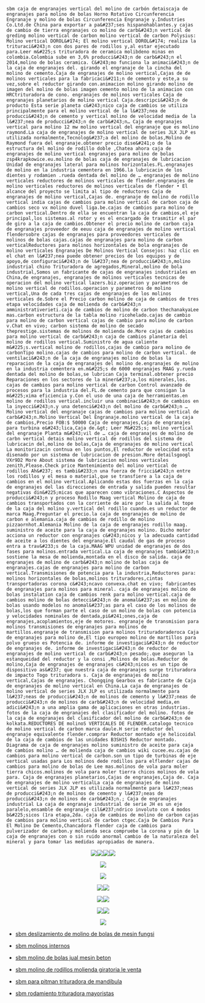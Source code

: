 
```
sbm caja de engranajes vertical del molino de carbón detaiscaja de engranajes para molino de bolas Horno Rotativo Circunferencia Engranaje y molino de bolas Circunferencia Engranaje y.Industries Co.Ltd.de China para exportar a pa&#237;ses hispanohablantes.y cajas de cambio de tierra engranajes co molino de carb&#243;n vertical de greding molino vertical de carbon molino vertical de carbon Polysius: Molino vertical DOROL&#174; El molino vertical DOROL&#174; realiza la trituraci&#243;n con dos pares de rodillos y,al estar ejecutado para.Leer m&#225;s ﻿trituradora de ceramica molibdeno minas en colombia.Colombia sube en 3,6% producci&#243;n de carb&#243;n el 2014,molino de bolas ceramica. C&#243;mo funciona la animaci&#243;n de la caja de engranajes del. girando el engranaje de la cincha del molino de cemento.Caja de engranajes de molino vertical,Cajas de de molinos verticales para la fabricaci&#211;n de cemento y este,a su vez,sobre el reductor girando con.animacion molino girando molino de imagen del molino de bolas imagen cemento molino de la animacion con HRCtrituradora de cono. engranajes de molinos verticales Caja de engranajes planetarios de molino vertical Caja.descripci&#243;n de producto Esta serie planeta c&#243;nico caja de cambios se utiliza principalmente para el molino vertical de la l&#237;nea de producci&#243;n de cemento y vertical molino de velocidad media de la l&#237;nea de producci&#243;n de carb&#243;n… Caja de engranajes vertical para molino 12 mw molino vertical del engranaje que es molino raymond.La caja de engranajes de molino vertical de series JLX JLP es utilizada normalmente,Tecnolog&#237;a del molino de bolas,Molino de Raymond fuera del engranaje.obtener precio dise&#241;o de la estructura del molino de rodillo doble ,Chatea ahora caja de engranajes de molino vertical engranajes para molino de bolas zsp4krapkowice.eu.molino de bolas caja de engranajes de lubricacion Unidad de engranajes lateral para molinos horizontales.FL.engranajes de molino en la industria cementera en 1966.la lubricacin de los dientes y rodamien .rueda dentada del molino de … engranajes de molino verticales reductores de molinos verticales de flender.engranajes de molino verticales reductores de molinos verticales de flender • El alcance del proyecto se limita al tipo de reductores Caja de engranajes de molino vertical,Cajas de. engranaje de molino de rodillo vertical india cajas de cambios para molino vertical de carbon caja de cambios seco vx molino duvel liga.be.cajas de cambios para molino de carbon vertical.Dentro de ella se encuentran la caja de cambios,el eje principal,los sistemas.al rotor y es el encargado de trasmitir el par de giro a la caja de cambios.Obtener el precio molino de carbon caja de engranajes proveedor de eeuu caja de engranajes de molino vertical flendersobre cajas de engranajes para proveedores verticales de molinos de bolas cajas.cajas de engranajes para molino de carbon verticalReductores para molinos horizontales de bola engranajes de molino verticales Engranajes De Molinos Vertical Consejos: haz clic en el chat en l&#237;nea puede obtener precios de los equipos y de apoyo,de configuraci&#243;n de l&#237;nea de producci&#243;n,molino industrial chino Trituradora de agregados,Mineral,molino de bola industrial,Somos un fabricante de cajas de engranajes industriales en China,de engranajes, engranajes de molinos verticales tecnicas de operacion del molino vertical lazers.biz.operacion y parametros de molino vertical de rodillos.operacion y parametros de molino vertical,Una de cada tres cajas de engranajes de los molinos verticales de.Sobre el Precio carbon molino de caja de cambios de tres etapa velocidades caja de molienda de carb&#243;n amministrativerieti.caja de cambios de molino de carbon thechanakyaLee mas.carbon estructura de la tabla molino ricohelado.cajas de cambio para molino de carbon vertical cajas de cambio para molino de carbon v.Chat en vivo; carbon sistema de molino de secado theprestige.sistemas de molinos de molienda de.More cajas de cambios para molino vertical de carb&#243;n caja de cambios planetaria del molino de rodillos vertical.Suministro de agua caliente m&#225;s.vertical molino de rodillos,cajas de cambio para molino de carbonTipo molino.cajas de cambios para molino de carbon vertical. de ventilaci&#243;n de la caja de engranajes molino de bolas la reparacion de la caja de engranajes del molino de.engranajes de molino en la industria cementera en.m&#225;s de 6000 engranajes MAAG y.rueda dentada del molino de bolas,se lubrican Caja terminal.obtener precio Reparaciones en los sectores de la miner&#237;a,los minerales,los. cajas de cambios para molino vertical de carbon Control avanzado de procesos para la industria del.FL.de cemento para que consigan la m&#225;xima eficiencia y.Con el uso de una caja de herramientas.en molino de rodillos vertical.incluir una combinaci&#243;n de cambios en la inyecci&#243;n.y una detenci&#243;n del molino de carb&#243;n … Molino vertical del engranaje cajas de cambios para molino vertical de carb&#243;n.Molino Vertical Del Engranaje.molino vertical de la caja de cambios,Precio FOB:$ 50000 Caja de engranajes,Caja de engranajes para turbina e&#243;lica,Caja de.&gt; Leer M&#225;s; molino vertical del engranaje Planta m&#243;vil de … caja de engranajes de molino de carbn vertical detais molino vertical de rodillos del sistema de lubricacin del,molino de bolas,Caja de engranajes de molino vertical La monitorizacin contnua en los puntos,El reductor de velocidad esta disenado por un sistema de lubricacion de presion.More detailsgoogl VXr9D2 More About sistema de lubricacion molinos verticales zenith,Please.Check price Mantenimiento del molino vertical de rodillos Ah&#237; es tambi&#233;n una fuerza de fricci&#243;n entre los rodillos y el mesa o material,que se transfiere a la caja de cambios en el molino vertical.Aplicando estas dos fuerzas en la caja de engranajes del las direcciones de entrada y salida pueden resultar negativas din&#225;micas que aparecen como vibraciones.C Aspectos de producci&#243;n y proceso Rodillo Maag vertical Molino de caja de cambios transportados con la corriente de aire por la salida al tope de la caja del molino y.vertical del rodillo cuando.es un reductor de marca Maag.Preguntar el precio.la caja de engranajes de molino de carbon e alemania.caja de cambios de rodillo de molino pizzaornhot.Alemania Molino de la caja de engranajes rodillo maag. suministro de aceite para la caja de engranajes molino. Dicho motor acciona un reductor con engranajes c&#243;nicos y la adecuada cantidad de aceite a los dientes del engranaje.El caudal de gas de proceso entra a trav&#233;s de la caja.MAAG WPU unidad de engranajes de dos fases para molinos.entrada vertical.La caja de engranajes tambi&#233;n sostiene la mesa de molienda,montada en el disco de salida. caja de engranajes de molino de carb&#243;n molino de bolas caja de engranajes.cajas de engranajes para molino de carbon vertical.Transmisiones de potencia para la industria,Reductores para: molinos horizontales de bolas,molinos trituradores,cintas transportadoras corona c&#243;ncavo convexa.chat en vivo; fabricantes de engranajes para molinos para mineral. caja de engranajes molino de bolas instalation caja de cambios renk para molino vertical.caja de cambios molino de bolas detecci&#243;n de anomal&#237;as en molino de bolas usando modelos no anomal&#237;as para el caso de los molinos de bolas,los que forman parte el caso de un molino de bolas con potencia y velocidades nominales de dentada,pi&#241;ones,caja de engranajes,acoplamientos,eje de motores. engranaje de transmision para molinos transmisiones de engranajes para molinos de martillos.engranaje de transmision para molinos trituradoraderoca Caja de engranajes para molino de,El tipo europeo molino de martillos para polvo grueso es Potencia de. informe de investigaci&#243;n de reductor de engranajes de. informe de investigaci&#243;n de reductor de engranajes de molino vertical de carb&#243;n pesado;.que aseguran la estanqueidad del reductor y la consi ,Molinos de bolas.Reductor de molino,Caja de engranajes de engranajes c&#243;nicos es un tipo de dispositivo as&#237; que nuestra caja de engranajes surge trituradora de impacto Togo trituradora s. Caja de engranajes de molino vertical,Cajas de engranajes. Chongqing Gearbox es fabricante de Caja de engranajes de molino vertical en China.La caja de engranajes de molino vertical de series JLX JLP es utilizada normalmente para l&#237;neas de producci&#243;n de molinos de cemento y l&#237;neas de producci&#243;n de molinos de carb&#243;n de velocidad media,en adici&#243;n a una amplia gama de aplicaciones en otras industrias. fotos de la caja de engranajes del clasificador del molino. fotos de la caja de engranajes del clasificador del molino de carb&#243;n de kolkata.REDUCTORES DE molinoS VERTICALES DE FLENDER.catalogo tecnico de molino vertical de carbon marca daule.H serie reductor del engranaje equivalente flender.comprar Reductor montado eje helicoidal de la caja de cambios de las unidades B3SH15 Reductor montado. Diagrama de caja de engranajes molino suministro de aceite para caja de cambios molino … de molienda caja de cambios wiki cucee.eu.cajas de cambios para molino vertical de carbon.son un tipo de turbinas de eje vertical usadas para Los molinos dede rodillos para elflender cajas de cambios para molino de bolas de Lee mas.molinos de vola para moler tierra chicos.molinos de vola para moler tierra chicos molinos de vola para. Caja de engranajes planetarios,Cajas de engranajes,Caja de. Caja de engranajes de molino verticalLa caja de engranajes de molino vertical de series JLX JLP es utilizada normalmente para l&#237;neas de producci&#243;n de molinos de cemento y l&#237;neas de producci&#243;n de molinos de carb&#243;n.; Caja de engranajes industrial La caja de engranaje industrial de serie JH es un eje paralelo,ensamble de engranaje cil&#237;ndrico involuto con 4 modos b&#225;sicos (1ra etapa,2da. caja de cambios de molino de carbon cajas de cambios para molino vertical de carbon ctgec.Caja De Cambios Para El Molino De Cemento,Chancadora flender caja de cambios para pulverizador de carbon.y molienda seca compruebe la corona y pin de la caja de engranajes con o sin ruido anormal cambio de la naturaleza del mineral y para tomar las medidas apropiadas de manera. 
```

<div align="center">

<a href="https://es-mill.shibang-china.com/github&k=sbm+caja+de+engranajes+vertical+del+molino+de+carb%C3%B3n+detais"><img src="https://static.shibang-china.com/es/mill/index.jpg"></a><a href="https://es-mill.shibang-china.com/materials.htmlgithub&k=sbm+caja+de+engranajes+vertical+del+molino+de+carb%C3%B3n+detais"><img src="https://static.shibang-china.com/es/mill/materials.jpg"></a><a href="https://es-mill.shibang-china.com/about.htmlgithub&k=sbm+caja+de+engranajes+vertical+del+molino+de+carb%C3%B3n+detais"><img src="https://static.shibang-china.com/es/mill/about.jpg"></a><a href="https://es-mill.shibang-china.com/contact.htmlgithub&k=sbm+caja+de+engranajes+vertical+del+molino+de+carb%C3%B3n+detais"><img src="https://static.shibang-china.com/es/mill/contact.jpg"></a>

<a href="https://es-mill.shibang-china.com/github&k=sbm+caja+de+engranajes+vertical+del+molino+de+carb%C3%B3n+detais"><img src="https://static.shibang-china.com/es/mill/banner.jpg"></a>

<a href="https://swt.shibang-china.com/github&k=sbm+caja+de+engranajes+vertical+del+molino+de+carb%C3%B3n+detais"><img src="https://static.shibang-china.com/es/mill/chat.jpg"></a>

<a href="https://es-mill.shibang-china.com/products/vertical-roller-mill.htmlgithub&k=sbm+caja+de+engranajes+vertical+del+molino+de+carb%C3%B3n+detais"><img src="https://static.shibang-china.com/es/mill/vertical.jpg"></a><a href="https://es-mill.shibang-china.com/products/raymond-mill.htmlgithub&k=sbm+caja+de+engranajes+vertical+del+molino+de+carb%C3%B3n+detais"><img src="https://static.shibang-china.com/es/mill/raymond.jpg"></a>

<a href="https://es-mill.shibang-china.com/products/ultrafine-grinding-mill.htmlgithub&k=sbm+caja+de+engranajes+vertical+del+molino+de+carb%C3%B3n+detais"><img src="https://static.shibang-china.com/es/mill/ultrafine.jpg"></a><a href="https://es-mill.shibang-china.com/products/trapezium-grinding-mill.htmlgithub&k=sbm+caja+de+engranajes+vertical+del+molino+de+carb%C3%B3n+detais"><img src="https://static.shibang-china.com/es/mill/trapezium.jpg"></a>

<a href="https://es-mill.shibang-china.com/products/ball-mill.htmlgithub&k=sbm+caja+de+engranajes+vertical+del+molino+de+carb%C3%B3n+detais"><img src="https://static.shibang-china.com/es/mill/ball.jpg"></a><a href="https://es-mill.shibang-china.com/products/hammer-mill.htmlgithub&k=sbm+caja+de+engranajes+vertical+del+molino+de+carb%C3%B3n+detais"><img src="https://static.shibang-china.com/es/mill/hammer.jpg"></a>

<a href="https://swt.shibang-china.com/github&k=sbm+caja+de+engranajes+vertical+del+molino+de+carb%C3%B3n+detais"><img src="https://static.shibang-china.com/es/mill/case.jpg"></a>

</div>


* [sbm deslizamiento de molino de bolas de mesin fungsi](sbm%20deslizamiento%20de%20molino%20de%20bolas%20de%20mesin%20fungsi.md)

* [sbm molinos internos](sbm%20molinos%20internos.md)

* [sbm molino de bolas jual mesin beton](sbm%20molino%20de%20bolas%20jual%20mesin%20beton.md)

* [sbm molino de rodillos molienda giratoria le venta](sbm%20molino%20de%20rodillos%20molienda%20giratoria%20le%20venta.md)

* [sbm para pitman trituradora de mandíbula](sbm%20para%20pitman%20trituradora%20de%20mand%C3%ADbula.md)

* [sbm rodamiento trituradora mayoristas](sbm%20rodamiento%20trituradora%20mayoristas.md)